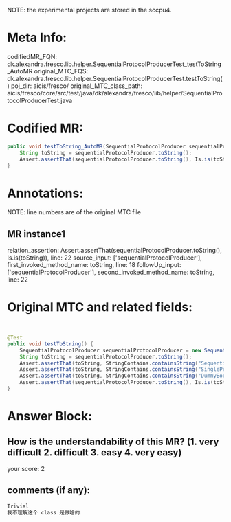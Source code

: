 NOTE: the experimental projects are stored in the sccpu4.

# Meta Info:
codifiedMR_FQN:
dk.alexandra.fresco.lib.helper.SequentialProtocolProducerTest_testToString_AutoMR
original_MTC_FQS:
dk.alexandra.fresco.lib.helper.SequentialProtocolProducerTest.testToString()
poj_dir:
aicis/fresco/
original_MTC_class_path:
aicis/fresco/core/src/test/java/dk/alexandra/fresco/lib/helper/SequentialProtocolProducerTest.java

# Codified MR:
```java
public void testToString_AutoMR(SequentialProtocolProducer sequentialProtocolProducer) {
    String toString = sequentialProtocolProducer.toString();
    Assert.assertThat(sequentialProtocolProducer.toString(), Is.is(toString));
}
```

# Annotations:
NOTE: line numbers are of the original MTC file
## MR instance1
relation_assertion: Assert.assertThat(sequentialProtocolProducer.toString(), Is.is(toString)), line: 22 
source_input: ['sequentialProtocolProducer'], first_invoked_method_name: toString, line: 18 
followUp_input: ['sequentialProtocolProducer'], second_invoked_method_name: toString, line: 22 


# Original MTC and related fields:
```java


@Test
public void testToString() {
    SequentialProtocolProducer sequentialProtocolProducer = new SequentialProtocolProducer(Collections.singletonList(new SingleProtocolProducer<>(new DummyBooleanNotProtocol(null))));
    String toString = sequentialProtocolProducer.toString();
    Assert.assertThat(toString, StringContains.containsString("SequentialProtocolProducer"));
    Assert.assertThat(toString, StringContains.containsString("SingleProtocolProducer"));
    Assert.assertThat(toString, StringContains.containsString("DummyBooleanNotProtocol"));
    Assert.assertThat(sequentialProtocolProducer.toString(), Is.is(toString));
}

```


# Answer Block: 
## How is the understandability of this MR? (1. very difficult 2. difficult 3. easy 4. very easy)
your score: 2
 
## comments (if any): 
```txt
Trivial
我不理解这个 class 是做啥的
```
